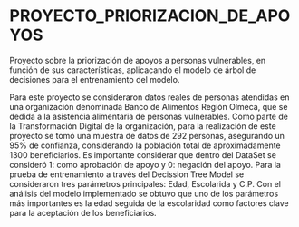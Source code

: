 # PROYECTO_PRIORIZACION_DE_APOYOS
Proyecto sobre la priorización de apoyos a personas vulnerables, en función de sus características, aplicacando el modelo de árbol de decisiones para el entrenamiento del modelo.

Para este proyecto se consideraron datos reales de personas atendidas en una organización denominada Banco de Alimentos Región Olmeca, que se dedida a la asistencia alimentaria de personas vulnerables. 
Como parte de la Transformación Digital de la organización, para la realización de este proyecto se tomó una muestra de datos de 292 personas, asegurando un 95% de confianza, considerando la población total de aproximadamente 1300 beneficiarios. 
Es importante considerar que dentro del DataSet se consideró 1: como aprobación de apoyo y 0: negación del apoyo.
Para la prueba de entrenamiento a través del Decission Tree Model se consideraron tres parámetros principales: Edad, Escolarida y C.P.
Con el análisis del modelo implementado se obtuvo que uno de los parámetros más importantes es la edad seguida de la escolaridad como factores clave para la aceptación de los beneficiarios.

